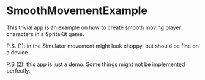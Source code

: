 # SmoothMovementExample

This trivial app is an example on how to create smooth moving player characters in a SpriteKit game.

P.S. (1): in the Simulator movement might look choppy, but should be fine on a device. 

P.S (2): this app is just a demo. Some things might not be implemented perfectly. 